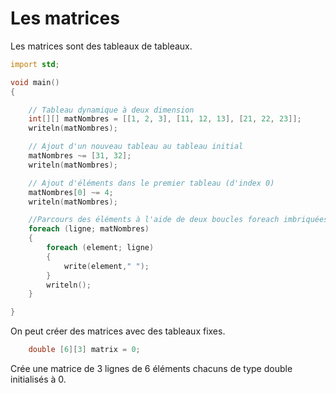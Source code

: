 # Les matrices

Les matrices sont des tableaux de tableaux. 

```D
import std;

void main()
{

    // Tableau dynamique à deux dimension 
    int[][] matNombres = [[1, 2, 3], [11, 12, 13], [21, 22, 23]];
    writeln(matNombres);

    // Ajout d'un nouveau tableau au tableau initial
    matNombres ~= [31, 32];
    writeln(matNombres);

    // Ajout d'éléments dans le premier tableau (d'index 0)
    matNombres[0] ~= 4;
    writeln(matNombres);

    //Parcours des éléments à l'aide de deux boucles foreach imbriquées
    foreach (ligne; matNombres)
    {
        foreach (element; ligne)
        {
            write(element," ");
        }
        writeln();
    }

}
```

On peut créer des matrices avec des tableaux fixes.

```D
	double [6][3] matrix = 0;
```

Crée une matrice de  3 lignes de 6 éléments chacuns de type double initialisés à 0. 